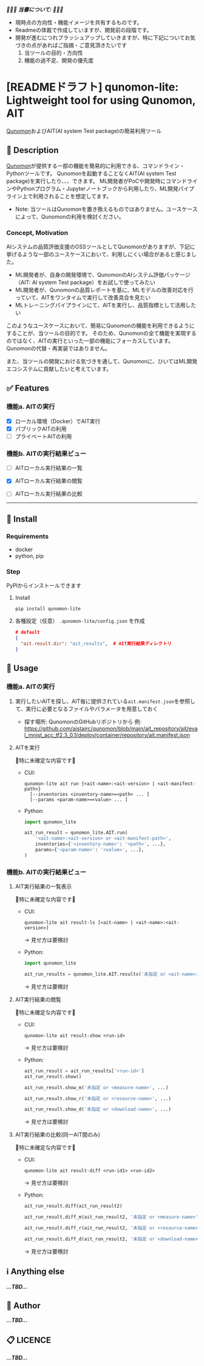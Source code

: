 ***:construction::construction::construction: 当書について: :construction::construction::construction:***
* 現時点の方向性・機能イメージを共有するものです。
* Readmeの体裁で作成していますが、開発前の段階です。
* 開発が進むにつれブラッシュアップしていきますが、特に下記についてお気づきの点があればご指摘・ご意見頂きたいです
  1. 当ツールの目的・方向性
  1. 機能の過不足、開発の優先度


# [READMEドラフト] qunomon-lite: Lightweight tool for using Qunomon, AIT

[Qunomon](https://aistairc.github.io/qunomon/)およびAIT(AI system Test package)の簡易利用ツール

## :pushpin: Description

[Qunomon](https://aistairc.github.io/qunomon/)が提供する一部の機能を簡易的に利用できる、コマンドライン・Pythonツールです。
Qunomonを起動することなくAIT(AI system Test package)を実行したり、、、できます。
ML開発者がPoCや開発時にコマンドラインやPythonプログラム・Jupyterノートブックから利用したり、ML開発パイプライン上で利用されることを想定してます。

* Note: 当ツールはQunomonを置き換えるものではありません。ユースケースによって、Qunomonの利用を検討ください。

### Concept, Motivation

AIシステムの品質評価支援のOSSツールとしてQunomonがありますが、下記に挙げるような一部のユースケースにおいて、利用しにくい場合があると感じました。
* ML開発者が、自身の開発環境で、QunomonのAIシステム評価パッケージ（AIT: AI system Test package）をお試しで使ってみたい
* ML開発者が、Qunomonの品質レポートを基に、MLモデルの改善対応を行っていて、AITをワンタイムで実行して改善具合を見たい
* MLトレーニングパイプラインにて、AITを実行し、品質指標として活用したい

このようなユースケースにおいて、簡易にQunomonの機能を利用できるようにすることが、当ツールの目的です。
そのため、Qunomonの全て機能を実現するのではなく、AITの実行といった一部の機能にフォーカスしています。
Qunomonの代替・再実装ではありません。

また、当ツールの開発における気づきを通して、Qunomonに、ひいてはML開発エコシステムに貢献したいと考えています。

## :white_check_mark: Features

### 機能a. AITの実行

* [x] ローカル環境（Docker）でAIT実行
* [x] パブリックAITの利用
* [ ] プライベートAITの利用

### 機能b. AITの実行結果ビュー

* [ ] AITローカル実行結果の一覧
* [x] AITローカル実行結果の閲覧
* [ ] AITローカル実行結果の比較


---

## :floppy_disk: Install

### Requirements

* docker
* python, pip


### Step

PyPIからインストールできます

1. Install
    ```shell
    pip install qunomon-lite
    ```

1. 各種設定（任意）
    `.qunomon-lite/config.json` を作成
    ```json
    # default
    {
      "ait.result.dir": "ait_results",  # AIT実行結果ディレクトリ
    }
    ```

## :rocket: Usage

### 機能a. AITの実行

1. 実行したいAITを探し、AIT毎に提供されている`ait.manifest.json`を参照して、実行に必要となるファイルやパラメータを用意しておく
    * 探す場所: QunomonのGitHubリポジトリから
      例: https://github.com/aistairc/qunomon/blob/main/ait_repository/ait/eval_mnist_acc_tf2.3_0.1/deploy/container/repository/ait.manifest.json

1. AITを実行

    :construction:特に未確定な内容です:construction:

    * CUI:
      ```shell
      qunomon-lite ait run {<ait-name>:<ait-version> | <ait-manifest-path>}
        [--inventories <inventory-name>=<path> ... ]
        [--params <param-name>=<value> ... ]
      ```

    * Python:
      ```python
      import qunomon_lite

      ait_run_result = qunomon_lite.AIT.run(
          '<ait-name>:<ait-version> or <ait-manifest-path>',
          inventories={'<inventory-name>': '<path>', ...},
          params={'<param-name>': '<value>', ...},
      )
      ```

### 機能b. AITの実行結果ビュー

1. AIT実行結果の一覧表示

    :construction:特に未確定な内容です:construction:

    * CUI:
      ```shell
      qunomon-lite ait result-ls [<ait-name> | <ait-name>:<ait-version>]
      ```
      → 見せ方は要検討

    * Python:
      ```python
      import qunomon_lite

      ait_run_results = qunomon_lite.AIT.results('未指定 or <ait-name>:<ait-version> or <ait-manifest-path>').ls()
      ```
      → 見せ方は要検討

1. AIT実行結果の閲覧

    :construction:特に未確定な内容です:construction:

    * CUI:
      ```shell
      qunomon-lite ait result-show <run-id>
      ```
      → 見せ方は要検討

    * Python:
      ```python
      ait_run_result = ait_run_results['<run-id>']
      ait_run_result.show()
      ```
      ```python
      ait_run_result.show_m('未指定 or <measure-name>', ...)
      ```
      ```python
      ait_run_result.show_r('未指定 or <resource-name>', ...)
      ```
      ```python
      ait_run_result.show_d('未指定 or <download-name>', ...)
      ```
      → 見せ方は要検討

1. AIT実行結果の比較(同一AIT間のみ)

    :construction:特に未確定な内容です:construction:

    * CUI:
      ```shell
      qunomon-lite ait result-diff <run-id1> <run-id2>
      ```
      → 見せ方は要検討

    * Python:
      ```python
      ait_run_result.diff(ait_run_result2)
      ```
      ```python
      ait_run_result.diff_m(ait_run_result2, '未指定 or <measure-name>', ...)
      ```
      ```python
      ait_run_result.diff_r(ait_run_result2, '未指定 or <resource-name>', ...)
      ```
      ```python
      ait_run_result.diff_d(ait_run_result2, '未指定 or <download-name>', ...)
      ```
      → 見せ方は要検討

## :information_source: Anything else

***...TBD...***

## :pencil: Author

***...TBD...***

## :clipboard: LICENCE

***...TBD...***
